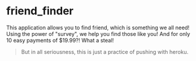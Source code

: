 # friend_finder

This application allows you to find friend, which is something we all need!
Using the power of "survey", we help you find those like you!
And for only 10 easy payments of $19.99?! What a steal!

> But in all seriousness, this is just a practice of pushing with heroku.
